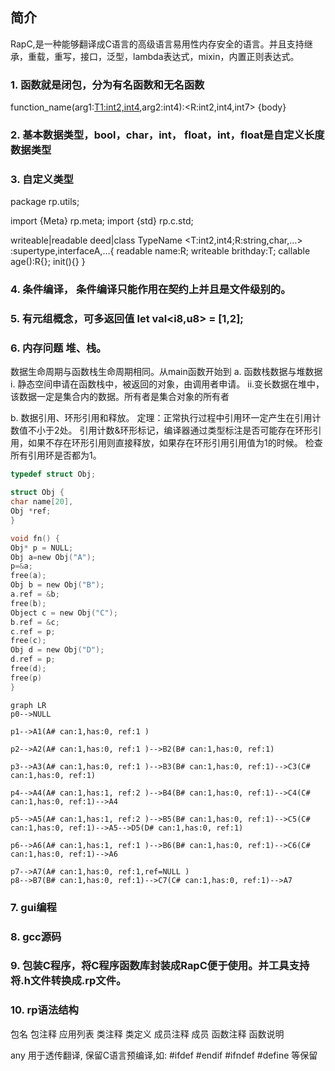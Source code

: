 ## 简介
RapC,是一种能够翻译成C语言的高级语言易用性内存安全的语言。并且支持继承，重载，重写，接口，泛型，lambda表达式，mixin，内置正则表达式。

### 1. 函数就是闭包，分为有名函数和无名函数

function_name(arg1:<T1:int2,int4>,arg2:int4):<R:int2,int4,int7> {body}

### 2. 基本数据类型，bool，char，int， float，int，float是自定义长度数据类型

### 3. 自定义类型
package rp.utils;

import {Meta} rp.meta;
import {std} rp.c.std;

writeable|readable deed|class TypeName <T:int2,int4;R:string,char,…> :supertype,interfaceA,…{
	readable name:R;
	writeable brithday:T;
	callable age():R{};
	init(){}
}

### 4. 条件编译， 条件编译只能作用在契约上并且是文件级别的。

### 5. 有元组概念，可多返回值 let val<i8,u8> = [1,2];

### 6. 内存问题 堆、栈。
数据生命周期与函数栈生命周期相同。从main函数开始到
a. 函数栈数据与堆数据
i. 静态空间申请在函数栈中，被返回的对象，由调用者申请。
ii.变长数据在堆中，该数据一定是集合内的数据。所有者是集合对象的所有者

b. 数据引用、环形引用和释放。
   定理：正常执行过程中引用环一定产生在引用计数值不小于2处。
   引用计数&环形标记，编译器通过类型标注是否可能存在环形引用，如果不存在环形引用则直接释放，如果存在环形引用引用值为1的时候。
 检查所有引用环是否都为1。
```c
typedef struct Obj;

struct Obj {
char name[20],
Obj *ref;
}

void fn() {
Obj* p = NULL;
Obj a=new Obj("A");
p=&a;
free(a);
Obj b = new Obj("B");
a.ref = &b;
free(b);
Object c = new Obj("C");
b.ref = &c;
c.ref = p;
free(c);
Obj d = new Obj("D");
d.ref = p;
free(d);
free(p)
}

```

```mermaid
graph LR
p0-->NULL

p1-->A1(A# can:1,has:0, ref:1 )

p2-->A2(A# can:1,has:0, ref:1 )-->B2(B# can:1,has:0, ref:1)

p3-->A3(A# can:1,has:0, ref:1 )-->B3(B# can:1,has:0, ref:1)-->C3(C# can:1,has:0, ref:1)

p4-->A4(A# can:1,has:1, ref:2 )-->B4(B# can:1,has:0, ref:1)-->C4(C# can:1,has:0, ref:1)-->A4

p5-->A5(A# can:1,has:1, ref:2 )-->B5(B# can:1,has:0, ref:1)-->C5(C# can:1,has:0, ref:1)-->A5-->D5(D# can:1,has:0, ref:1)

p6-->A6(A# can:1,has:1, ref:1 )-->B6(B# can:1,has:0, ref:1)-->C6(C# can:1,has:0, ref:1)-->A6

p7-->A7(A# can:1,has:0, ref:1,ref=NULL )
p8-->B7(B# can:1,has:0, ref:1)-->C7(C# can:1,has:0, ref:1)-->A7

```

### 7. gui编程

### 8. gcc源码

### 9. 包装C程序，将C程序函数库封装成RapC便于使用。并工具支持将.h文件转换成.rp文件。


### 10. rp语法结构
包名
包注释
应用列表
类注释
类定义
成员注释
成员
函数注释
函数说明

any 用于透传翻译, 保留C语言预编译,如: #ifdef #endif #ifndef #define 等保留



